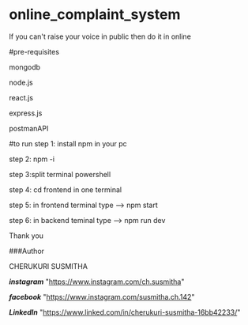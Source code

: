 # online_complaint_system
If you can't raise your voice in public then do it in online

#pre-requisites

mongodb

node.js

react.js

express.js

postmanAPI

#to run
step 1: install npm in your pc

step 2: npm -i

step 3:split terminal powershell

step 4: cd frontend in one terminal

step 5: in frontend terminal type --> npm start

step 6: in backend teminal type --> npm run dev

Thank you


###Author 

CHERUKURI SUSMITHA

***instagram*** "https://www.instagram.com/ch.susmitha"

***facebook*** "https://www.instagram.com/susmitha.ch.142"

***LinkedIn*** "https://www.linked.com/in/cherukuri-susmitha-16bb42233/"
